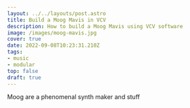 ```yaml
---
layout: ../../layouts/post.astro
title: Build a Moog Mavis in VCV
description: How to build a Moog Mavis using VCV software
image: /images/moog-mavis.jpg
cover: true
date: 2022-09-08T10:23:31.210Z
tags: 
- music
- modular
top: false
draft: true
---
```

Moog are a phenomenal synth maker and stuff